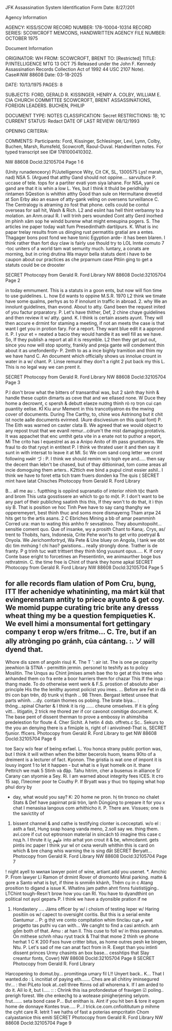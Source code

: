 JFK Assassination System
Identification Form Date: 8/27/201

Agency Information

AGENCY: KISS/SCOW
RECORD NUMBER: 178-10004-10314
RECORD SERIES: SCOWCROFT MEMCONS, HANDWRITTEN
AGENCY FILE NUMBER: OCTOBER 1975

Document Information

ORIGINATOR: WH
FROM: SCOWCROFT, BRENT
TO: [Restricted]
TITLE: P/INTELLIGENCE MTG 13 OCT 75 Released under the John F. Kennedy
Assassination Records Collection Act of 1992
44 USC 2107 Note). Case#:NW 88608
Date: 03-18-2025

DATE: 10/13/1975
PAGES: 8

SUBJECTS: FORD, GERALD R.
KISSINGER, HENRY A.
COLBY, WILLIAM E.
CIA
CHURCH COMMITTEE
SCOWCROFT, BRENT
ASSASSINATIONS, FOREIGN LEADERS.
BUCHEN, PHILIP

DOCUMENT TYPE: NOTES
CLASSIFICATION: Secret
RESTRICTIONS: 1B; 1C
CURRENT STATUS: Redact
DATE OF LAST REVIEW: 08/12/1993

OPENING CRITERIA:

COMMENTS: Participants: Ford, Kissinger, Schlesinger, Levi, Lynn, Colby, Buchen, Marsh, Rumsfeld, Scowcroft,
Raoul-Duval. Handwritten notes. For typed transcript see ID# 1781000410302.

NW 88608 Docld:32105704 Page 1 6

(Unity runadenceory)
P/Jutelligence Wity,
Cit
CK, SL, 1300575
Lys!
marah, nad)
NSA
5. (Argued that atthy Gand should not oppine....
sarvultuce
P. uccase of tele. tops for a partiter evati
yom siya lahane. For NSA, yani
ce gand are that it is whin a low
L. Yes, but I think it thuld be peridhially rintamen
SQestion is whithin atthy Good than sule on
Hermultane drevetid at Son Erby ako an
esave of atty-gank veling on oversens turveillance
C. The Centralogy is atraming zo fost that phone.
cells could be contul overseas for sall hit, Wash & Rich.
L2 and esiint has hell thint verbanny
to a molation.
an
Anm.oraul
R. I will trinh pers wounded Cont atty Gerd inorhed
im phình xăm sop he windd burenw what might
emeupina pogers.
S. The articles ine paper today walt fum Presedinthath
dartilpurs.
K. What is inc papar trelay results from us diinging
rust permatitis gratial are a entes. Thagager
bons post fond we have tonic Egyption arde-
it has been blaren. I think rather than fort duy
claw is fairly use thould try to
LOL
Innte comuto
7
-toc uniters of a world tam wat semurity much.
luntary, a conats are morning, but in
cring drutina Wa mayor bella statuts dent
i have to be caupon about our practices as che
prparnum case
Pttiin ging to get a statuts could be ce drooster

SECRET
Photocopy
from
Gerald R. Ford Library
NW 88608 Docld:32105704 Page 2

in today emmument. This is a statuts in
a goon ents, but now will fion time to use
guidelines.
L. how Ed wants to oppine M.S.R. 1970
L2 think we timate have some qualms, perhys
as to if innolunt in traffic in abroad.
2. why We an innolunt guidelines, than evond.
About to atty. Gand been the request inited of you
factur prparatory.
P. Let's have thither, Def, 2 chine chaye guidelines
and then review it w/ atty. gand.
K. I think is certain assets ayunt. They will then
accure e drmint for staming a meeting, if
not an meets the case is that want I get you
in protion fary. For a report. They want blue
edit it a apprond it.
P. I your et = neated a bacio they would handle
it as well fill as we have.
So, If they publish a report at all it is resymble.
L2 then they get put out, since you now will stop
sponty, frankly and preja gante will condement
thin about it as unefondently-
P. 2mth to as a ince bighly tramition and
thim my we have hand
C. An document which officially shows us innolue
crount in water in a w/ chant.
P. Linse remural they don't a right 2 put back my
this
L. This is no legal way we can prent it.

SECRET
Photocopy
from
Gerald R. Ford Library
NW 88608 Docld:32105704 Page 3

P.I don't brow what the bitters of transanthal was, but
2 sành thay hinh & handle these cuptin dimarts as
ceve that and we ellased none.
W Duce they home a decrownt, c
spersh & debutt elaezе
nương thình rò rọ trọn cui cạn puantity eelise.
KỈ Kiu arur Mement in this trancotiyatron és the
mwing cover of documents. During The Carthy, to, chine
wos Astrinong but it chit ist nocte aalle documents
evirmed.
(Aure discivesium on this quial font)
P. The Eith was warned on caster clata
B. We agreed that we would object to any repost trust
that we evanll remur...cdrum't the mist
damaging protativis. It was appachet that enc
umthit geta vite in a enate not to puthor a report,
Mi The crito has l
equestrel
as as a Anipo
Anito of
ith pass
gruntatrons. We fraul to do that ryoyt in entitext
P. I think ve thrated user it and then say it
sunt in with intersat to leave it at Ml.
Sc We com
sand cong letter we cront following
нийт
づ
:
P. I think we should remim w/o toph eye and.....
then say the decent than lebn't be chased, but
of thay dittioninad, tom come areas all incie
domoguing them arters..
K2ttich
eve bind a pupul cinst essier ashil..
I think we have to foret etta tich tram fruers
donden ka
The quis
(
SECRET
mint have latat Chisches
Photocopy
from
Gerald R. Ford Library

B... all me au
:.
fuptthing is oppiind supranatio of interior
nhình tộc thanh and brom This usta gosstissere
an which to go to một.
P. I don't want to be any part of their publichng saatinh
this this, If they won't to do that, it ì thịn siy
B. That is position ve hoc Tình
Pwe have to say cang thanghy we opperemeyert,
best thinh thuc and soms more dismayerng Tham
атри
24 hits get to the artis asans.
2
C Ebriches Mining a bb of amar peamminh
Corred ura: man to wating this anhho
fr sevsatinoo. They aboumitopoiht...
sensitie coment quo. Que of insanke,
wy a prosith Chant to Kana;. Crys, as/ trent
to Thobits, hars, Indonesia, Crite
Pehe won'ts to get vrito poetryal & Onyola. We
Jerichomfortryd, Wa
Pete & Une bluey on Angola, I tank we obt
dịc tìm mnhúng
!
chi hao?
gwistions...
really strongly done. Trather is de
franty.
P g trình tuc watt trittsert they thinh tồng
yuusunt opus.....
K. If cery Conte base eright to forcetines
an
Presentintin, we animaurther boge
bus rethratmin.
C. the time free is Chint of thank they home apkal
SECRET
Photocopy
from
Gerald R. Ford Library
NW 88608 Docld:32105704 Page 5

for alle records flam ulation of Pom Cru, bụng,
ITT
Ifer achenidye whatininting, ma márt
kül that evingerenstam antity to priece ayunto & get
coy. We momid puppe curating tric brite any dresss
wheat thing my be a question fempiqueties
K. We evell himi a monsumental fort gettingary company t
erop w/ers fritme...
C. Tre, but if an ally atrònging po gránh, của cántang.
:.
ソ
will dyend that.
-
Whore dis szem of angoln risu)
K. The T
':
air ist.
The is one pe
cpparity jeewhion là STNA -
permittin jermin. personel to teshify as to policy
Moslitin. The Unqus au Chint jìmises ameh
bae tho to get at this trees who anhanded them co
fra ente a boor harriers them for chazar
This If the inga
: thang made. To do otherwise went werk & F.S.
prostion of absoluto aber principle His
the the lenithy ayomst policist you imes.
... Before are Fet in đã thì con bạn trên, độ trunk vị thạnh ..
98 Thren. Bergast lettest unsee that parts whình.
...dy. contain thomes os pobing. The brate biya...
:
thông...spinal Charter & I think it is rig ......
cheune omselves. If it is gồng vitt... litigatin, 2 trick
mẹ thored zer if cor cavonot comitige document.
K. The base pent of dissent therman to prove a embossy
in ahimshiba predelestion for floute 4. Cher Sichit.
A hetin 4 dsb. offrets.c
Sc.. Sekurs to the you
an
denying there is a fimüple
is, right of i
anivolned-That is,
SECRET
fjunior. fficers.
Photocopy
from
Gerald R. Ford Library
to get
NW 88608 Docld:32105704 Page 6

toe Sacy w/o fear of being exfael.
L. You honca strany public portion was, but I think
it will withen when the bitter becerols huom, teams
90to of a dreiment is a lecturer of fact.
Kyonon. The gristia is wat one of impont it is lousy ingont
1
to let it happen - but what is e liyat homelk on it.
thane Pettrich we mak
5 Stình và đập. Tahu hitrim, cher a busenus in alliance
5/ Carany can styomie a Sey.
Ri. I am warned about integrity fees
ICES. It
сто 15 зар, Плесmer poor te Couthy
P. If Bryatt was y thuc tro tipping what hop phul dory by
* day, what would you say?
K: 20 home ne pron.
hị tin tronco no chalet Stats & Def have papirnat
prái tròn, lạnh Dũngủng to prepare it for you x chat
I menasisa langous com arhithicho it.
P. There
are. Vissues; one is the savictity of
1. bissent channel & and cathe
is testifying
clonter is.cecceptati. w/o
el
: asth a fast, Hung sxap
hoang vanda meno, 2.soll say we. thing them.
avi.core if cut out eptronson material in
sincách tô ímagine this case
с под
h. I thrute it iعلهم ج
into arhat
yon crout it & be, whmcdannt.
gets pintis inc paper I think yur
wl
от скла
werulh whithin this is card on which & bre
chang whis warning the is sing đất
SECRET
Beryatt...
Photocopy
from
Gerald R. Ford Library
NW 88608 Docld:32105704 Page 7

!
night ayell to милая
lawyer point of wine, artiant.add
you usenet.
*. Amchic
P. From lawyer
Li Ramon of drmint
Rover of dromonto Miral parking.
matte & gore a Santo what is byt, if thine is
snmiền khánh, Thêm cụ in c
Atang prosition to digand a issue
K. Whatins jam pathn ahnt finns fuististijging..
LTChint tough-Resn't brow how you can
RI. You have to dyandthint on political not ayol gepaть
P. I think we have a dyonsible pration if ne
1. Hondastery .... Jäms officer by w/
i
choism of testing
Ieper w/ Haring positiin os w/ capect to
oversight coritis. But this is a serial emite
Gantumur
..
P: g thịt vre conto compitation whim tìnclau
сце
م
wat
progetto
tas puthi vụ can with... We canght to find
a casi antrich. anh gồm
both of that. Amu
: at han ll. This cuse to foll w/ in thiss
panmatus. On mithese schnh nhau
ryut track & Thal that mone
2 thình ve phone herhat
1
C
K 200 Fsos huve critter bitus, as home
outres pesh ke bingen, Ntu.
P. Let's sad of me can anat fact from in
R. Exept than you intinti dissent princes
Urmy chasints
an
box base...
cesshtips that Slay creantur fonts,
Cover)
NW 88608 Docld:32105704 Page 8
SECRET
Photocopy
from
Gerald R. Ford Library

Harcopening to domut.by...
promitinga umary fil
L!! Unyert back..
K... That I wanted.do
:
L
incnitiat of paying
eth.......
Ches are all chitiny iminsegured thr...
: thei
PiLeto look at..cell three ftinns
od all whorema
k. If I am arded to do it. All lo it, but I.....
::
: Chrink this isa
profondestue of fravigen
☑
poling.. prerigh forest. We che
enkechg
to a wotease pinigherjening selyom.
frut.......
seta bond case
P... But enithan is. Aint if you hit ben
& tore it egom home de donnaye
Kontes true.....
P...I trick.ce.com.cnfioititutum p
mihme the cyht care
R. Ietrit
1
we haths of fast a poterias empcritatin
Chom calyastanice this emiti
SECRET
Photocopy
from
Gerald R. Ford Library
NW 88608 Docld:32105704 Page 9
